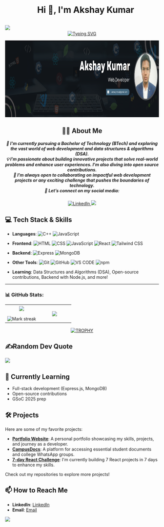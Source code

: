 
<!--h1 without bottom border-->
<div id="user-content-toc">
  <ul align="center">
    <summary><h1 style="display: inline-block">Hi 👋, I'm Akshay Kumar</h1></summary>
  </ul>
</div>
<!--horizontal divider(gradiant)-->
<img src="https://user-images.githubusercontent.com/73097560/115834477-dbab4500-a447-11eb-908a-139a6edaec5c.gif">
<!--  -->
<div align="center">
<a  href="https://git.io/typing-svg"><img src="https://readme-typing-svg.demolab.com?font=Fira+Code&duration=3500&pause=1000&center=true&vCenter=true&random=false&width=435&lines=Self-taught+Front-End+Developer%2C;Aspiring+Software+Developer%2C;Computer+Science+Student%2C;Tech+Enthusiast%2C;Active+Learner%2FResearcher%2C;Love+to+learn+new+stuffs.." alt="Typing SVG" /></a>
</div>

<p align="center">
  <img src="./Banner.png" alt="Coding GIF" width="1000" height="250"/>
</p>

<h2 align="center">👨‍💻 About Me</h2>
<h5 align="center">
  🌱 I'm currently pursuing a <b>Bachelor of Technology (BTech)</b> and exploring the vast world of <b>web development</b> and <b>data structures & algorithms (DSA)</b>.<br>
  💡 I’m passionate about building <b>innovative projects</b> that solve real-world problems and enhance <b>user experiences</b>. I'm also diving into <b>open source contributions</b>.<br>
  💞 I’m always open to collaborating on impactful web development projects or any exciting challenge that pushes the boundaries of technology.<br>
  📌 <b>Let’s connect</b> on my social media:<br>
</h5>
<p align="center">
  <a href="https://www.linkedin.com/in/akshay-kumar-93b487215/">
    <img src="https://img.shields.io/badge/LinkedIn-0A66C2?style=for-the-badge&logo=linkedin&logoColor=white" alt="LinkedIn" />
  </a>
  <a href="mailto:akshayrishu4@gmail.com">
    <img src="https://img.shields.io/badge/Gmail-D14836?style=for-the-badge&logo=gmail&logoColor=white alt="Email" />
  </a>
</p>


## 💻 Tech Stack & Skills
- **Languages**:
  <img src="https://img.shields.io/badge/C++-00599C?style=for-the-badge&logo=cplusplus&logoColor=white" alt="C++" />
  <img src="https://img.shields.io/badge/JavaScript-F7DF1E?style=for-the-badge&logo=javascript&logoColor=black" alt="JavaScript" />

- **Frontend**:
  <img src="https://img.shields.io/badge/HTML5-E34F26?style=for-the-badge&logo=html5&logoColor=white" alt="HTML" />
  <img src="https://img.shields.io/badge/CSS3-1572B6?style=for-the-badge&logo=css3&logoColor=white" alt="CSS" />
  <img src="https://img.shields.io/badge/JavaScript-F7DF1E?style=for-the-badge&logo=javascript&logoColor=black" alt="JavaScript" />
  <img src="https://img.shields.io/badge/React-61DAFB?style=for-the-badge&logo=react&logoColor=black" alt="React" />
  <img src="https://img.shields.io/badge/Tailwind_CSS-38B2AC?style=for-the-badge&logo=tailwind-css&logoColor=white" alt="Tailwind CSS" />

- **Backend**:
  <img src="https://img.shields.io/badge/Express.js-FEFEFE?logo=express&logoColor=black&style=flat" alt="Express" />
  <img src="https://img.shields.io/badge/MongoDB-4EA94B?style=for-the-badge&logo=mongodb&logoColor=white" alt="MongoDB" />
  
- **Other Tools**:
  <img src="https://img.shields.io/badge/GIT-E44C30?style=for-the-badge&logo=git&logoColor=white" alt="Git" />
  <img src="https://img.shields.io/badge/GitHub-181717?style=for-the-badge&logo=github&logoColor=white" alt="GitHub" />
  <img src="https://img.shields.io/badge/Vscode-007ACC?style=for-the-badge&logo=visual-studio-code&logoColor=white" alt="VS CODE" />
  <img src="https://img.shields.io/badge/NPM-2D3136.svg?style=for-the-badge&logo=npm&logoColor=white" alt="npm" />
 
- **Learning**: Data Structures and Algorithms (DSA), Open-source contributions, Backend with Node.js, and more!

---
### 📊 GitHub Stats:

<!--- stats & Trophy (start) -->
<p align="center">
  <!--- stats (start) -->
<table align="center">
<tr border="none">
<td width="50%" align="center">
  
  <img  align="center"  src="https://github-readme-stats.vercel.app/api?username=akshay0712-dev&theme=radical&show_icons=true&hide_border=false&count_private=true" />
  <br></br>
  <img  title="🔥 Get streak stats for your profile at git.io/streak-stats" alt="Mark streak" src="https://github-readme-streak-stats.herokuapp.com/?user=akshay0712-dev&theme=radical&hide_border=false" /> 
</td>

<td width="50%" align="center">

  <img  align="center"  src="https://github-readme-stats.vercel.app/api/top-langs/?username=akshay0712-dev&theme=radical&show_icons=true&hide_border=false&layout=compact"/>
  
  </td>
</tr>
</table>
<!--- stats (end) -->

<!--- trophy (start) -->
<div align=center>
  <a href="https://github.com/ryo-ma/github-profile-trophy" title="Go to Source">
      <img align="center" width=84% src="https://github-profile-trophy.vercel.app/?username=akshay0712-dev&theme=radical&row=1&column=7&margin-h=15&margin-w=5&no-bg=true" alt="TROPHY" />
    </a>
</div>
<!--- trophy (start) -->

## ✍️Random Dev Quote
![](https://quotes-github-readme.vercel.app/api?type=horizontal&theme=radical)

## 🌱 Currently Learning
- Full-stack development (Express.js, MongoDB)
- Open-source contributions
- GSoC 2025 prep


## 🛠 Projects
Here are some of my favorite projects:
- **[Portfolio Website](https://akshay0712-dev.github.io/portfolio/)**: A personal portfolio showcasing my skills, projects, and journey as a developer.
- **[CampusDocs](https://github.com/akshay/CampusDocs)**: A platform for accessing essential student documents and college WhatsApp groups.
- **[7-day React Challenge](https://akshay0712-dev.github.io/project/)**: I'm currently building 7 React projects in 7 days to enhance my skills.

Check out my repositories to explore more projects!



## 📫 How to Reach Me
- **LinkedIn**: [LinkedIn](https://www.linkedin.com/in/akshay-kumar-93b487215/)
- **Email**: [Email](akshayrishu4@gmail.com)

[![](https://visitcount.itsvg.in/api?id=akshay0712-dev&icon=0&color=6)](https://visitcount.itsvg.in)

